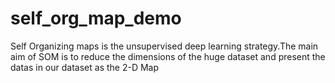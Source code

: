 # self_org_map_demo
Self Organizing maps is the unsupervised deep learning strategy.The main aim of SOM is to reduce the dimensions of the huge dataset and present the datas in our dataset as the 2-D Map 
